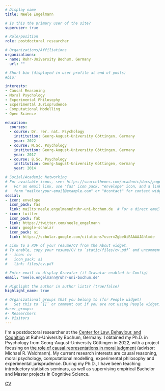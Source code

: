 ```yaml
---
# Display name
title: Neele Engelmann

# Is this the primary user of the site?
superuser: true

# Role/position
role: postdoctoral researcher

# Organizations/Affiliations
organizations:
- name: Ruhr-University Bochum, Germany
  url: ""

# Short bio (displayed in user profile at end of posts)
#bio:  

interests:
- Causal Reasoning
- Moral Psychology
- Experimental Philosophy
- Experimental Jurisprudence
- Computational Modelling
- Open Science

education:
  courses:
  - course: Dr. rer. nat. Psychology
    institution: Georg-August-University Göttingen, Germany
    year: 2022
  - course: M.Sc. Psychology
    institution: Georg-August-University Göttingen, Germany
    year: 2017
  - course: B.Sc. Psychology
    institution: Georg-August-University Göttingen, Germany
    year: 2014

# Social/Academic Networking
# For available icons, see: https://sourcethemes.com/academic/docs/page-builder/#icons
#   For an email link, use "fas" icon pack, "envelope" icon, and a link in the
#   form "mailto:your-email@example.com" or "#contact" for contact widget.
social:
- icon: envelope
  icon_pack: fas
  link: mailto:neele.engelmann@ruhr-uni-bochum.de  # For a direct email link, use "mailto:test@example.org".
- icon: twitter
  icon_pack: fab
  link: https://twitter.com/neele_engelmann
- icon: google-scholar
  icon_pack: ai
  link: https://scholar.google.com/citations?user=Zgbe0iEAAAAJ&hl=de

# Link to a PDF of your resume/CV from the About widget.
# To enable, copy your resume/CV to `static/files/cv.pdf` and uncomment the lines below.
# - icon: cv
#   icon_pack: ai
#   link: files/cv.pdf

# Enter email to display Gravatar (if Gravatar enabled in Config)
email: "neele.engelmann@ruhr-uni-bochum.de"

# Highlight the author in author lists? (true/false)
highlight_name: true

# Organizational groups that you belong to (for People widget)
#   Set this to `[]` or comment out if you are not using People widget.
#user_groups:
#- Researchers
#- Visitors
---
```


I'm a postdoctoral researcher at the [Center for Law, Behaviour, and Cognition](https://zrsweb.zrs.rub.de/institut/clbc/) at Ruhr-University Bochum, Germany. I obtained my Ph.D. in Psychology from Georg-August-University Göttingen in 2022, with a project focusing on [the role of causal representations in moral judgment](https://ediss.uni-goettingen.de/handle/11858/14231) (advisor: Michael R. Waldmann). My current research interests are causal reasoning, moral psychology, computational modelling, experimental philosophy and experimental jurisprudence. During my Ph.D., I have been teaching introductory statistics seminars, as well as supervising empirical Bachelor and Master projects in Cognitive Science.


[CV](https://raw.githubusercontent.com/NeeleEngelmann/CV/main/CV_Engelmann_web.pdf) 
